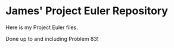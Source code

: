# James' Project Euler Repository
Here is my Project Euler files.

Done up to and including Problem 83!